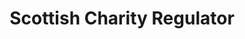---
schema: default
title: Scottish Charity Regulator
description: public corporation controlled by Scottish Government
logo: '/img/org_logos/scottish_charity_regulator.png'
type:
- Other agency
portal_url: ''
org_url: http://www.oscr.org.uk/
twitter_handle: 
wikidata_org_qid: Q107179294
wdtk_id: 
---